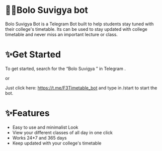 # 🐱‍👤Bolo Suvigya bot
Bolo Suvigya Bot is a Telegram Bot built to help students stay tuned  with their college's timetable. Its can be used to stay updated with college timetable and never miss an important lecture or class.


# ✨Get Started

To get started, 
search for the “Bolo Suvigya ” in Telegram .

or

Just click here: https://t.me/F3Timetable_bot and type in /start to start the bot.



# ✨Features

- Easy to use and minimalist Look
- View your different classes of all day in one click
- Works 24*7 and 365 days
- Keep updated with your college's timetable
